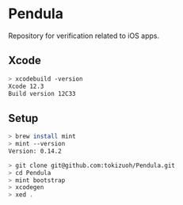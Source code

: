 # Pendula
Repository for verification related to iOS apps.
  
## Xcode
  
```bash
> xcodebuild -version
Xcode 12.3
Build version 12C33
```
  
## Setup
  
```bash
> brew install mint
> mint --version
Version: 0.14.2
```
  
```bash
> git clone git@github.com:tokizuoh/Pendula.git
> cd Pendula
> mint bootstrap  
> xcodegen
> xed .
```
  